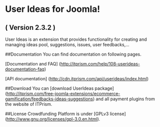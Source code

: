 User Ideas for Joomla! 
==========================
( Version 2.3.2 )
--------------------------

User Ideas is an extension that provides functionality for creating and managing ideas pool, suggestions, issues, user feedbacks,...

##Documentation
You can find documentation on following pages.

[Documentation and FAQ] (http://itprism.com/help/108-userideas-documentation-faq)

[API documentation] (http://cdn.itprism.com/api/userideas/index.html)

##Download
You can [download UserIdeas package] (http://itprism.com/free-joomla-extensions/ecommerce-gamification/feedbacks-ideas-suggestions) and all payment plugins from the website of ITPrism.

##License
Crowdfunding Platform is under [GPLv3 license] (http://www.gnu.org/licenses/gpl-3.0.en.html).